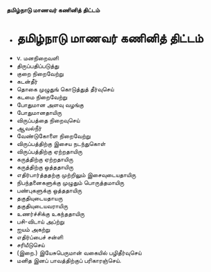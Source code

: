 **தமிழ்நாடு மாணவர் கணினித் திட்டம்**
- # தமிழ்நாடு மாணவர் கணினித் திட்டம்
- v. மனநிறைவளி
- திருப்பதிப்படுத்து
- குறை நிறைவேற்று
- கடன்தீர்
- தொகை முழுதுங் கொடுத்துத் தீர்வுசெய்
- கடமை நிறைவேற்று
- போதுமான அளவு வழங்கு
- போதுமானதாயிரு
- விருப்பத்தை நிறைவுசெய்
- ஆவல்நீர்
- வேண்டுகோளை நிறைவேற்று
- விருப்பத்திற்கு இசைய நடந்துகொள்
- விருப்பத்திற்கு ஏற்றதாயிரு
- கருத்திற்கு ஏற்றதாயிரு
- கருத்திற்கு ஒத்ததாயிரு
- எதிர்பார்த்ததற்கு முற்றிலும் இசைவுடையதாயிரு
- நிபந்தனைகளுக்கு முழுதும் பொருத்தமாயிரு
- பண்புகளுக்கு ஒத்ததாயிரு
- தகுதியுடையதாயரு
- தகுதியுடையவராயிரு
- உணர்ச்சிக்கு உகந்ததாயிரு
- பசி-விடாய் அப்ற்று
- ஐயம் அகற்று
- எதிர்ப்பைச் சன்ளி
- சரியீடுசெய்
- (இறை.) இயேசுபெருமான் வகையில் பழிதீர்வுசெய்
- மனித இனப் பாவத்திற்குப் பரிகாரஞ்செய்.

